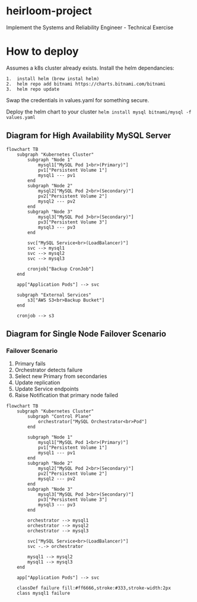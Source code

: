 # heirloom-project
Implement the Systems and Reliability Engineer - Technical Exercise

# How to deploy

Assumes a k8s cluster already exists.
Install the helm dependancies:

    1.  install helm (brew instal helm)
    2.  helm repo add bitnami https://charts.bitnami.com/bitnami
    3.  helm repo update

Swap the credentials in values.yaml for something secure.

Deploy the helm chart to your cluster
`helm install mysql bitnami/mysql -f values.yaml`

## Diagram for High Availability MySQL Server
```mermaid
flowchart TB
    subgraph "Kubernetes Cluster"
        subgraph "Node 1"
            mysql1["MySQL Pod 1<br>(Primary)"]
            pv1["Persistent Volume 1"]
            mysql1 --- pv1
        end
        subgraph "Node 2"
            mysql2["MySQL Pod 2<br>(Secondary)"]
            pv2["Persistent Volume 2"]
            mysql2 --- pv2
        end
        subgraph "Node 3"
            mysql3["MySQL Pod 3<br>(Secondary)"]
            pv3["Persistent Volume 3"]
            mysql3 --- pv3
        end

        svc["MySQL Service<br>(LoadBalancer)"]
        svc --> mysql1
        svc --> mysql2
        svc --> mysql3

        cronjob["Backup CronJob"]
    end

    app["Application Pods"] --> svc

    subgraph "External Services"
        s3["AWS S3<br>Backup Bucket"]
    end

    cronjob --> s3
```

## Diagram for Single Node Failover Scenario

### Failover Scenario

1. Primary fails
2. Orchestrator detects failure
3. Select new Primary from secondaries
4. Update replication
5. Update Service endpoints
6. Raise Notification that primary node failed


```mermaid
flowchart TB
    subgraph "Kubernetes Cluster"
        subgraph "Control Plane"
            orchestrator["MySQL Orchestrator<br>Pod"]
        end

        subgraph "Node 1"
            mysql1["MySQL Pod 1<br>(Primary)"]
            pv1["Persistent Volume 1"]
            mysql1 --- pv1
        end
        subgraph "Node 2"
            mysql2["MySQL Pod 2<br>(Secondary)"]
            pv2["Persistent Volume 2"]
            mysql2 --- pv2
        end
        subgraph "Node 3"
            mysql3["MySQL Pod 3<br>(Secondary)"]
            pv3["Persistent Volume 3"]
            mysql3 --- pv3
        end

        orchestrator --> mysql1
        orchestrator --> mysql2
        orchestrator --> mysql3

        svc["MySQL Service<br>(LoadBalancer)"]
        svc -.-> orchestrator

        mysql1 --> mysql2
        mysql1 --> mysql3
    end

    app["Application Pods"] --> svc

    classDef failure fill:#ff6666,stroke:#333,stroke-width:2px
    class mysql1 failure
```